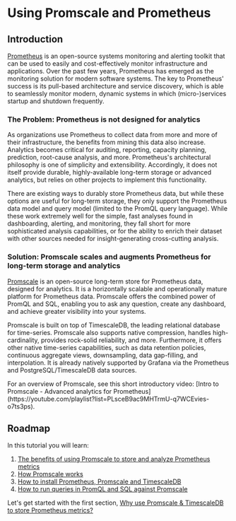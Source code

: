 # Using Promscale and Prometheus

## Introduction
[Prometheus][prometheus-webpage] is an open-source systems monitoring and alerting toolkit that can be used to easily and cost-effectively monitor infrastructure and applications.
Over the past few years, Prometheus has emerged as the monitoring solution for modern software systems.
The key to Prometheus' success is its pull-based architecture and service discovery, which is able to seamlessly monitor modern, dynamic systems in which (micro-)services startup and shutdown frequently.

### The Problem: Prometheus is not designed for analytics
As organizations use Prometheus to collect data from more and more of their infrastructure, the benefits from mining this data also increase. Analytics becomes critical for auditing, reporting, capacity planning, prediction, root-cause analysis, and more. Prometheus's architectural philosophy is one of simplicity and extensibility. Accordingly, it does not itself provide durable, highly-available long-term storage or advanced analytics, but relies on other projects to implement this functionality.

There are existing ways to durably store Prometheus data, but while these options are useful for long-term storage, they only support the Prometheus data model and query model (limited to the PromQL query language). While these work extremely well for the simple, fast analyses found in dashboarding, alerting, and monitoring, they fall short for more sophisticated analysis capabilities, or for the ability to enrich their dataset with other sources needed for insight-generating cross-cutting analysis.

### Solution: Promscale scales and augments Prometheus for long-term storage and analytics
[Promscale][promscale-github] is an open-source long-term store for Prometheus data, designed for analytics. It is a horizontally scalable and operationally mature platform for Prometheus data. Promscale offers the combined power of PromQL and SQL, enabling you to ask any question, create any dashboard, and achieve greater visibility into your systems.

Promscale is built on top of TimescaleDB, the leading relational database for time-series. Promscale also supports native compression, handles high-cardinality, provides rock-solid reliability, and more. Furthermore, it offers other native time-series capabilities, such as data retention policies, continuous aggregate views, downsampling, data gap-filling, and interpolation. It is already natively supported by Grafana via the Prometheus and PostgreSQL/TimescaleDB data sources.

<highlight type="tip">
For an overview of Promscale, see this short introductory video: [Intro to Promscale - Advanced analytics for Prometheus](https://youtube.com/playlist?list=PLsceB9ac9MHTrmU-q7WCEvies-o7ts3ps).
</highlight>

## Roadmap
In this tutorial you will learn:
1. [The benefits of using Promscale to store and analyze Prometheus metrics][promscale-benefits]
2. [How Promscale works][promscale-how-it-works]
3. [How to install Prometheus, Promscale and TimescaleDB][promscale-install]
4. [How to run queries in PromQL and SQL against Promscale][promscale-run-queries]

Let's get started with the first section, [Why use Promscale & TimescaleDB to store Prometheus metrics?][promscale-benefits]

[prometheus-webpage]:https://prometheus.io
[promscale-blog]: https://blog.timescale.com/blog/promscale-analytical-platform-long-term-store-for-prometheus-combined-sql-promql-postgresql/
[promscale-readme]: https://github.com/timescale/promscale/blob/master/README.md
[design-doc]: https://tsdb.co/prom-design-doc
[promscale-github]: https://github.com/timescale/promscale#promscale
[promscale-extension]: https://github.com/timescale/promscale_extension#promscale-extension
[promscale-helm-chart]: https://github.com/timescale/promscale/tree/master/helm-chart
[tobs-github]: https://github.com/timescale/tobs
[promscale-baremetal-docs]: https://github.com/timescale/promscale/blob/master/docs/bare-metal-promscale-stack.md#deploying-promscale-on-bare-metal
[Prometheus]: https://prometheus.io/
[timescaledb vs]: /introduction/timescaledb-vs-postgres
[prometheus storage docs]: https://prometheus.io/docs/prometheus/latest/storage/
[prometheus lts]: https://prometheus.io/docs/operating/integrations/#remote-endpoints-and-storage
[prometheus-federation]: https://prometheus.io/docs/prometheus/latest/federation/
[docker-pg-prom-timescale]: https://hub.docker.com/r/timescale/pg_prometheus
[postgresql adapter]: https://github.com/timescale/prometheus-postgresql-adapter
[Prometheus native format]: https://prometheus.io/docs/instrumenting/exposition_formats/
[docker]: https://docs.docker.com/install
[docker image]: https://hub.docker.com/r/timescale/prometheus-postgresql-adapter
[Node Exporter]: https://github.com/prometheus/node_exporter
[first steps]: https://prometheus.io/docs/introduction/first_steps/#configuring-prometheus
[for example]: https://www.zdnet.com/article/linux-meltdown-patch-up-to-800-percent-cpu-overhead-netflix-tests-show/
[promql-functions]: https://prometheus.io/docs/prometheus/latest/querying/functions/
[promscale-intro-video]: https://youtube.com/playlist?list=PLsceB9ac9MHTrmU-q7WCEvies-o7ts3ps
[Writing to Promscale]: https://github.com/timescale/promscale/blob/master/docs/writing_to_promscale.md
[Node Exporter Github]: https://github.com/prometheus/node_exporter#node-exporter
[promscale-github-installation]: https://github.com/timescale/promscale#-choose-your-own-installation-adventure
[promscale-docker-image]: https://hub.docker.com/r/timescale/promscale
[psql docs]: https://www.postgresql.org/docs/13/app-psql.html
[an Luu's post on SQL query]: https://danluu.com/metrics-analytics/
[grafana-homepage]:https://grafana.com
[promlens-homepage]: https://promlens.com
[multinode-blog]:https://blog.timescale.com/blog/timescaledb-2-0-a-multi-node-petabyte-scale-completely-free-relational-database-for-time-series/
[grafana-docker]: https://grafana.com/docs/grafana/latest/installation/docker/#install-official-and-community-grafana-plugins
[timescaledb-multinode-docs]:https://docs.timescale.com/latest/getting-started/setup-multi-node-basic
[timescale-analytics]:https://github.com/timescale/timescale-analytics
[hello-timescale]:https://docs.timescale.com/latest/tutorials/tutorial-hello-timescale
[promscale-docker-compose]: https://github.com/timescale/promscale/blob/master/docker-compose/docker-compose.yaml
[promscale-benefits]: /tutorials/promscale/promscale-benefits
[promscale-how-it-works]: /tutorials/promscale/promscale-how-it-works
[promscale-install]: /tutorials/promscale/promscale-install
[promscale-run-queries]: /tutorials/promscale/promscale-run-queries
